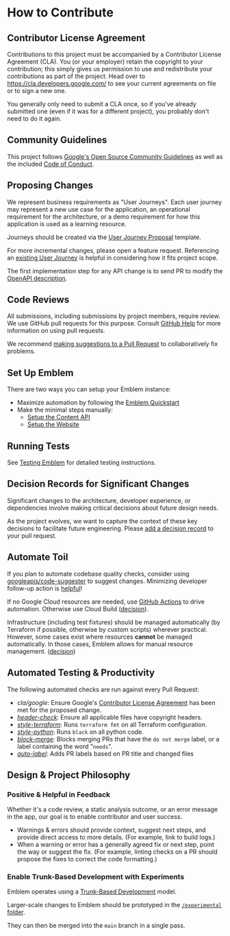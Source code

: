 # How to Contribute

## Contributor License Agreement

Contributions to this project must be accompanied by a Contributor License
Agreement (CLA). You (or your employer) retain the copyright to your
contribution; this simply gives us permission to use and redistribute your
contributions as part of the project. Head over to
<https://cla.developers.google.com/> to see your current agreements on file or
to sign a new one.

You generally only need to submit a CLA once, so if you've already submitted one
(even if it was for a different project), you probably don't need to do it
again.

## Community Guidelines

This project follows
[Google's Open Source Community Guidelines](https://opensource.google/conduct/) as well as the included [Code of Conduct](/CODE_OF_CONDUCT.md).

## Proposing Changes

We represent business requirements as "User Journeys". Each user journey may represent a new use case for the application, an operational requirement for the architecture, or a demo requirement for how this application is used as a learning resource.

Journeys should be created via the [User Journey Proposal](https://github.com/GoogleCloudPlatform/emblem/issues/new?assignees=&labels=status%3A+investigating%2C+priority%3A+p2%2C+type%3A+journey&template=user_journey.md&title=%28Journey%29+UJ1%3A+Journey+Title) template.

For more incremental changes, please open a feature request. Referencing an
[existing User Journey](https://github.com/GoogleCloudPlatform/emblem/issues?q=is%3Aissue+label%3A%22type%3A+journey%22+) is helpful in considering how it fits project scope.

The first implementation step for any API change is to send PR to modify
the [OpenAPI description](content-api/openapi.yaml).

## Code Reviews

All submissions, including submissions by project members, require review. We
use GitHub pull requests for this purpose. Consult
[GitHub Help](https://help.github.com/articles/about-pull-requests/) for more
information on using pull requests.

We recommend
[making suggestions to a Pull Request](https://docs.github.com/en/github/collaborating-with-issues-and-pull-requests/reviewing-changes-in-pull-requests/incorporating-feedback-in-your-pull-request) to collaboratively fix problems.

## Set Up Emblem

There are two ways you can setup your Emblem instance:

* Maximize automation by following the [Emblem Quickstart](docs/tutorials/setup-quickstart.md)
* Make the minimal steps manually:
  * [Setup the Content API](docs/content-api.md#interactive-walkthrough-for-setup)
  * [Setup the Website](docs/website.md#interactive-walkthrough-for-setup)

## Running Tests

See [Testing Emblem](docs/testing.md) for detailed testing instructions.

## Decision Records for Significant Changes

Significant changes to the architecture, developer experience, or dependencies
involve making critical decisions about future design needs.

As the project evolves, we want to capture the context of these key decisions to
facilitate future engineering. Please [add a decision record](docs/decisions)
to your pull request.

## Automate Toil

If you plan to automate codebase quality checks, consider using [googleapis/code-suggester](https://github.com/googleapis/code-suggester) to suggest changes.
Minimizing developer follow-up action is [helpful](#positive-helpful-feedback)!

If no Google Cloud resources are needed, use [GitHub Actions](https://docs.github.com/en/actions) to drive automation. Otherwise use Cloud Build ([decision](docs/decisions/2021-05-static-analysis.md)).

Infrastructure (including test fixtures) should be managed automatically (by Terraform if possible, otherwise by custom scripts) wherever practical. However, some cases exist where resources **cannot** be managed automatically. In those cases, Emblem allows for manual resource management. ([decision](docs/decisions/2022-07-pet-test-fixtures.md))

## Automated Testing & Productivity

The following automated checks are run against every Pull Request:

* *cla/google*: Ensure Google's [Contributor License Agreement](#contributor-license-agreement) has been met for the proposed change.
* *[header-check](https://github.com/googleapis/repo-automation-bots/tree/master/packages/header-checker-lint)*: Ensure all applicable files have copyright headers.
* *[style-terraform](/.github/workflows/style-terraform.yml)*: Runs `terraform fmt`
  on all Terraform configuration.
* *[style-python](/.github/workflows/style-python.yml)*: Runs `black` on all python code.
* *[block-merge](/.github/workflows/block-merge.yml)*: Blocks merging PRs that
  have the `do not merge` label, or a label containing the word "`needs`".
* *[auto-label](/.github/workflows/auto-label.yml)*: Adds PR labels based on
  PR title and changed files

## Design & Project Philosophy

### Positive & Helpful in Feedback

Whether it's a code review, a static analysis outcome, or an error message in the app, our goal is to enable contributor and user success.

* Warnings & errors should provide context, suggest next steps, and provide direct access to more details. (For example, link to build logs.)
* When a warning or error has a generally agreed fix or next step, point the way or suggest the fix. (For example, linting checks on a PR should propose the fixes to correct the code formatting.)

### Enable Trunk-Based Development with Experiments

Emblem operates using a [Trunk-Based Development](https://trunkbaseddevelopment.com/) model.

Larger-scale changes to Emblem should be prototyped in the [`/experimental` folder](/experimental).

They can then be merged into the `main` branch in a single pass.
